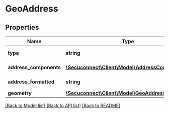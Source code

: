 # GeoAddress

## Properties
Name | Type | Description | Notes
------------ | ------------- | ------------- | -------------
**type** | **string** | Address type | 
**address_components** | [**\Secuconnect\Client\Model\AddressComponents**](AddressComponents.md) | Address components | 
**address_formatted** | **string** | Address formatted | 
**geometry** | [**\Secuconnect\Client\Model\GeoAddressGeometry**](GeoAddressGeometry.md) |  | 

[[Back to Model list]](../README.md#documentation-for-models) [[Back to API list]](../README.md#documentation-for-api-endpoints) [[Back to README]](../README.md)


